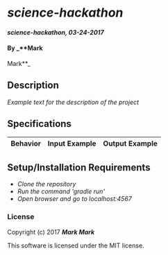 # _science-hackathon_

#### _science-hackathon, 03-24-2017_

#### By _**Mark
Mark**_

## Description
_Example text for the description of the project_


## Specifications

| Behavior                   | Input Example     | Output Example    |
| -------------------------- | -----------------:| -----------------:|



## Setup/Installation Requirements

* _Clone the repository_
* _Run the command 'gradle run'_
* _Open browser and go to localhost:4567_


### License

Copyright (c) 2017 **_Mark
Mark_**

This software is licensed under the MIT license.
